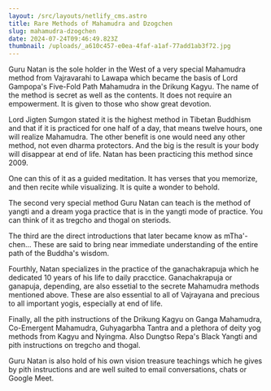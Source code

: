 ```yaml
---
layout: /src/layouts/netlify_cms.astro
title: Rare Methods of Mahamudra and Dzogchen
slug: mahamudra-dzogchen
date: 2024-07-24T09:46:49.823Z
thumbnail: /uploads/_a610c457-e0ea-4faf-a1af-77add1ab3f72.jpg
---
```

Guru Natan is the sole holder in the West of a very special Mahamudra method from Vajravarahi to Lawapa which became the basis of Lord Gampopa's Five-Fold Path Mahamudra in the Drikung Kagyu. The name of the method is secret as well as the contents. It does not require an empowerment. It is given to those who show great devotion.

Lord Jigten Sumgon stated it is the highest method in Tibetan Buddhism and that if it is practiced for one half of a day, that means twelve hours, one will realize Mahamudra. The other benefit is one would need any other method, not even dharma protectors. And the big is the result is your body will disappear at end of life. Natan has been practicing this method since 2009.

One can this of it as a guided meditation. It has verses that you memorize, and then recite while visualizing. It is quite a wonder to behold.

The second very special method Guru Natan can teach is the method of yangti and a dream yoga practice that is in the yangti mode of practice. You can think of it as tregcho and thogal on steriods.

The third are the direct introductions that later became know as mTha'-chen... These are said to bring near immediate understanding of the entire path of the Buddha's wisdom.

Fourthly, Natan specializes in the practice of the ganachakrapuja which he dedicated 10 years of his life to daily pracctice. Ganachakrapuja or ganapuja, depending, are also essetial to the secrete Mahamudra methods mentioned above.  These are also essential to all of Vajrayana and precious to all important yogis, especially at end of life.

Finally, all the pith instructions of the Drikung Kagyu on Ganga Mahamudra, Co-Emergent Mahamudra, Guhyagarbha Tantra and a plethora of deity yog methods from Kagyu and Nyingma. Also  Dungtso Repa's Black Yangti and pith instructions on tregcho and thogal.

Guru Natan is also hold of his own vision treasure teachings which he gives by pith instructions and are well suited to email conversations, chats or Google Meet.